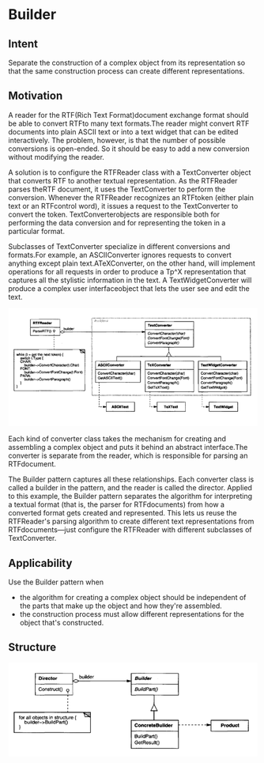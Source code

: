 # Builder

## Intent

Separate the construction of a complex object from its representation so that the
same construction process can create different representations.

## Motivation

A reader for the RTF(Rich Text Format)document exchange format should be able
to convert RTFto many text formats.The reader might convert RTF documents
into plain ASCII text or into a text widget that can be edited interactively. The
problem, however, is that the number of possible conversions is open-ended. So
it should be easy to add a new conversion without modifying the reader.

A solution is to configure the RTFReader class with a TextConverter object that
converts RTF to another textual representation. As the RTFReader parses theRTF
document, it uses the TextConverter to perform the conversion. Whenever the
RTFReader recognizes an RTFtoken (either plain text or an RTFcontrol word), it
issues a request to the TextConverter to convert the token. TextConverterobjects
are responsible both for performing the data conversion and for representing the
token in a particular format.

Subclasses of TextConverter specialize in different conversions and formats.For
example, an ASCIIConverter ignores requests to convert anything except plain
text.ATeXConverter, on the other hand, will implement operations for all requests
in order to produce a Tp^X representation that captures all the stylistic information
in the text. A TextWidgetConverter will produce a complex user interfaceobject
that lets the user see and edit the text.

![](docs/_images/img.png)

Each kind of converter class takes the mechanism for creating and assembling a
complex object and puts it behind an abstract interface.The converter is separate
from the reader, which is responsible for parsing an RTFdocument.

The Builder pattern captures all these relationships. Each converter class is called
a builder in the pattern, and the reader is called the director. Applied to this
example, the Builder pattern separates the algorithm for interpreting a textual
format (that is, the parser for RTFdocuments) from how a converted format gets
created and represented. This lets us reuse the RTFReader's parsing algorithm
to create different text representations from RTFdocuments—just configure the
RTFReader with different subclasses of TextConverter.

## Applicability

Use the Builder pattern when
 * the algorithm for creating a complex object should be independent of the
parts that make up the object and how they're assembled.
 * the construction process must allow different representations for the object
that's constructed.

## Structure

![](docs/_images/img_1.png)